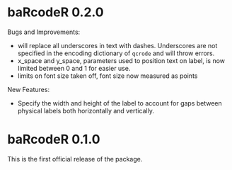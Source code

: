# baRcodeR 0.2.0

Bugs and Improvements: 

- will replace all underscores in text with dashes. Underscores are not specified in the encoding dictionary of `qcrode` and will throw errors.
- x_space and y_space, parameters used to position text on label, is now limited between 0 and 1 for easier use.
- limits on font size taken off, font size now measured as points

New Features:

- Specify the width and height of the label to account for gaps between physical labels both horizontally and vertically.



# baRcodeR 0.1.0

This is the first official release of the package.